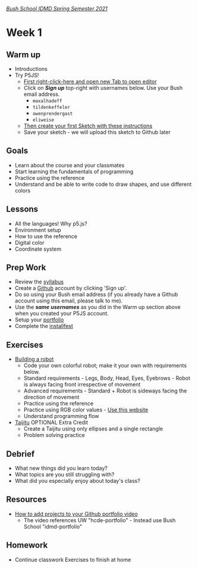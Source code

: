 [_Bush School IDMD Spring Semester 2021_](https://chandrunarayan.github.io/idmd/)

# Week 1


## Warm up
* Introductions
* Try P5JS!
  * [First right-click-here and open new Tab to open editor](https://editor.p5js.org)
  * Click on ___Sign up___ top-right with usernames below. Use your Bush email address.
     * `maxalhadeff`
     * `tildenkeffeler`
     * `owenprendergast`
     * `eliweise`  
  * [Then create your first Sketch with these instructions](https://p5js.org/get-started/#sketch)
  * Save your sketch - we will upload this sketch to Github later

## Goals
* Learn about the course and your classmates
* Start learning the fundamentals of programming
* Practice using the reference
* Understand and be able to write code to draw shapes, and use different colors

## Lessons
* All the languages! Why p5.js?
* Environment setup
* How to use the reference
* Digital color
* Coordinate system

## Prep Work
* Review the [syllabus](../../syllabus.md)
* Create a [Github](https://github.com/) account by clicking 'Sign up'.
* Do so using your Bush email address (if you already have a Github account using this email, please talk to me).
* Use the ***same usernames*** as you did in the Warm up section above when you created your P5JS account.
* Setup your [portfolio](portfolio.md)
* Complete the [installfest](installfest.md)

## Exercises
* [Building a robot](exercises/robot.md) 
  * Code your own colorful robot; make it your own with requirements below.
  * Standard requirements - Legs, Body, Head, Eyes, Eyebrows - Robot is always facing front irrespective of movement
  * Advanced requirements - Standard + Robot is sideways facing the direction of movement
  * Practice using the reference
  * Practice using RGB color values - [Use this website](https://image-color.com)
  * Understand programming flow
* [Taijitu](exercises/taijitu.md) OPTIONAL Extra Credit  
  * Create a Taijitu using only ellipses and a single rectangle
  * Problem solving practice

## Debrief
* What new things did you learn today?
* What topics are you still struggling with?
* What did you especially enjoy about today's class?

## Resources
* [How to add projects to your Github portfolio video](https://youtu.be/M-bNnVwBHUY)
  * The video references UW "hcde-portfolio" - Instead use Bush School "idmd-portfolio"

## Homework
* Continue classwork Exercises to finish at home
